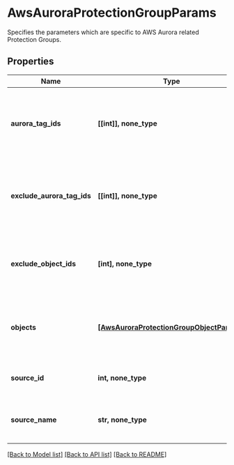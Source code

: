 # AwsAuroraProtectionGroupParams

Specifies the parameters which are specific to AWS Aurora related Protection Groups.

## Properties
Name | Type | Description | Notes
------------ | ------------- | ------------- | -------------
**aurora_tag_ids** | **[[int]], none_type** | Array of arrays of Aurora Tag Ids that specify aurora clusters to protect. | [optional] 
**exclude_aurora_tag_ids** | **[[int]], none_type** | Array of arrays of RDS Tag Ids that specify aurora clusters to exclude. | [optional] 
**exclude_object_ids** | **[int], none_type** | Specifies the objects to be excluded in the Protection Group. | [optional] 
**objects** | [**[AwsAuroraProtectionGroupObjectParams]**](AwsAuroraProtectionGroupObjectParams.md) | Specifies the objects to be included in the Protection Group. | [optional] 
**source_id** | **int, none_type** | Specifies the id of the parent of the objects. | [optional] [readonly] 
**source_name** | **str, none_type** | Specifies the name of the parent of the objects. | [optional] [readonly] 

[[Back to Model list]](../README.md#documentation-for-models) [[Back to API list]](../README.md#documentation-for-api-endpoints) [[Back to README]](../README.md)


